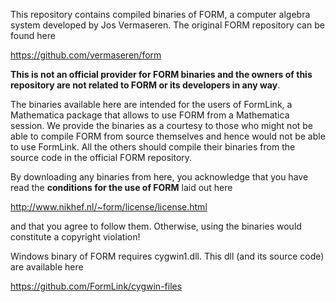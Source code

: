 
This repository contains compiled binaries of FORM, a computer algebra system developed by Jos Vermaseren. The original FORM repository can be found here

https://github.com/vermaseren/form

**This is not an official provider for FORM binaries and the owners of this repository are not related to FORM or its developers in any way**. 

The binaries available here are intended for the users of FormLink, a Mathematica package that allows to use FORM from a Mathematica session. We provide the binaries as a courtesy to those who might not be able to compile FORM from source themselves and hence would not be able to use FormLink. All the others should compile their binaries from the source code in the official FORM repository.

By downloading any binaries from here, you acknowledge that you have read the **conditions for the use of FORM** laid out here

http://www.nikhef.nl/~form/license/license.html

and that you agree to follow them. Otherwise, using the binaries would constitute a copyright violation!

Windows binary of FORM requires cygwin1.dll. This dll (and its source code) are available here

https://github.com/FormLink/cygwin-files
